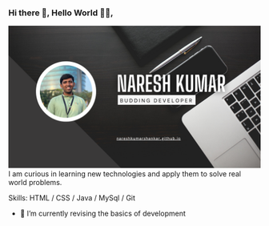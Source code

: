 ### Hi there 👋, Hello World 👋🏽,
![](https://github.com/NareshKumarShankar/NareshKumarShankar/blob/main/www.reallygreatsite.com.png)
I am curious in learning new technologies and apply them to solve real world problems.

Skills: HTML / CSS / Java / MySql / Git

- 🔭 I’m currently revising the basics of development





